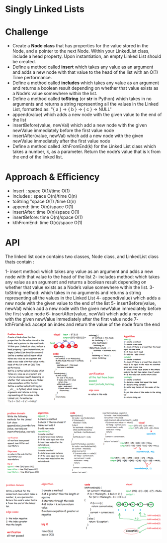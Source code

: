 # Singly Linked Lists

# Challenge

- Create a **Node class** that has properties for the value stored in the Node, and a pointer to the next Node.
Within your LinkedList class, include a head property. Upon instantiation, an empty Linked List should be created.
- Define a method called **insert** which takes any value as an argument and adds a new node with that value to the head of the list with an O(1) Time performance.
- Define a method called **includes** which takes any value as an argument and returns a boolean result depending on whether that value exists as a Node’s value somewhere within the list.
- Define a method called **toString** (or __str__ in Python) which takes in no arguments and returns a string representing all the values in the Linked List, formatted as:
"{ a } -> { b } -> { c } -> NULL"
- append(value) which adds a new node with the given value to the end of the list
- insertBefore(value, newVal) which add a new node with the given newValue immediately before the first value node
- insertAfter(value, newVal) which add a new node with the given newValue immediately after the first value node
- Define a method called .kthFromEnd(k) for the Linked List class which takes a number, k, as a parameter. Return the node’s value that is k from the end of the linked list.

# Approach & Efficiency

- Insert : space O(1)/time O(1)
- Includes : space O(n)/time O(n)
- toString "space O(1) /time O(n)
- append: time O(n)/space O(1)
- insertAfter: time O(n)/space O(1)
- insertBefore: time O(n)/space O(1)
- kthFromEnd: time O(n)/space O(1)

# API

The linked list code contains two classes, Node class, and LinkedList class thats contain :

1- insert method: which takes any value as an argument and adds a new node with that value to the head of the list
2- includes method: which takes any value as an argument and returns a boolean result depending on whether that value exists as a Node’s value somewhere within the list.
3- toString method:  which takes in no arguments and returns a string representing all the values in the Linked List 
4- append(value) which adds a new node with the given value to the end of the list
5- insertBefore(value, newVal) which add a new node with the given newValue immediately before the first value node
6- insertAfter(value, newVal) which add a new node with the given newValue immediately after the first value node
7- kthFromEnd: accept an index and return the value of the node from the end

![ll](../../images/llwhiteboard1.png)

![ll-insertion](../../images/codechallenge66.png)

![ll-kthrromend](../../images/kth1.png)

